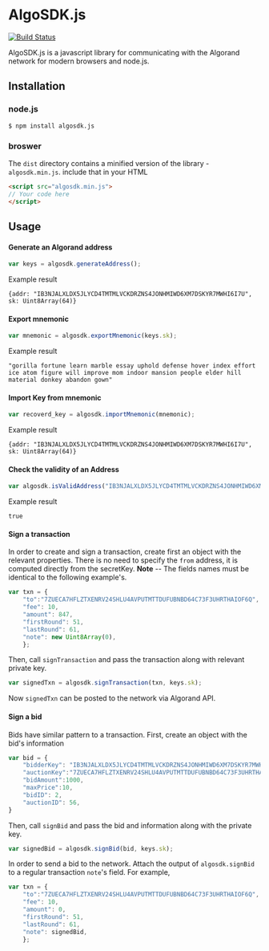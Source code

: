 # AlgoSDK.js
[![Build Status](https://travis-ci.com/algorand/algosdk.js.svg?token=25XP72ADqbCQJ3TJVC9S&branch=master)](https://travis-ci.com/algorand/algosdk.js)

AlgoSDK.js is a javascript library for communicating with the Algorand network for modern browsers and node.js.

## Installation

### node.js
```
$ npm install algosdk.js
```

### broswer 
The `dist` directory contains a minified version of the library - `algosdk.min.js`. 
include that in your HTML 
```html
<script src="algosdk.min.js">
// Your code here 
</script>
```

## Usage

#### Generate an Algorand address
```javascript
var keys = algosdk.generateAddress();
```  
Example result
```text
{addr: "IB3NJALXLDX5JLYCD4TMTMLVCKDRZNS4JONHMIWD6XM7DSKYR7MWHI6I7U", sk: Uint8Array(64)}
```

#### Export mnemonic 
```javascript
var mnemonic = algosdk.exportMnemonic(keys.sk);
```  
Example result
```text
"gorilla fortune learn marble essay uphold defense hover index effort ice atom figure will improve mom indoor mansion people elder hill material donkey abandon gown"
```

#### Import Key from mnemonic
```javascript
var recoverd_key = algosdk.importMnemonic(mnemonic);
```
Example result
```text
{addr: "IB3NJALXLDX5JLYCD4TMTMLVCKDRZNS4JONHMIWD6XM7DSKYR7MWHI6I7U", sk: Uint8Array(64)}
```

#### Check the validity of an Address
```javascript
var algosdk.isValidAddress("IB3NJALXLDX5JLYCD4TMTMLVCKDRZNS4JONHMIWD6XM7DSKYR7MWHI6I7U");
```
Example result
```text
true
```

#### Sign a transaction 
In order to create and sign a transaction, create first an object with the relevant properties. 
There is no need to specify the `from` address, it is computed directly from the secretKey. 
**Note** -- The fields names must be identical to the following example's.
```javascript
var txn = { 
    "to":"7ZUECA7HFLZTXENRV24SHLU4AVPUTMTTDUFUBNBD64C73F3UHRTHAIOF6Q",
    "fee": 10,
    "amount": 847,
    "firstRound": 51,
    "lastRound": 61,
    "note": new Uint8Array(0),
    };
```

Then, call `signTransaction` and pass the transaction along with relevant private key.

```javascript
var signedTxn = algosdk.signTransaction(txn, keys.sk);
``` 

Now `signedTxn` can be posted to the network via Algorand API. 

#### Sign a bid 
Bids have similar pattern to a transaction. 
First, create an object with the bid's information 
```javascript
var bid = {
    "bidderKey": "IB3NJALXLDX5JLYCD4TMTMLVCKDRZNS4JONHMIWD6XM7DSKYR7MWHI6I7U",
    "auctionKey":"7ZUECA7HFLZTXENRV24SHLU4AVPUTMTTDUFUBNBD64C73F3UHRTHAIOF6Q",
    "bidAmount":1000,
    "maxPrice":10,
    "bidID": 2, 
    "auctionID": 56,
}
```
Then, call `signBid` and pass the bid and information along with the private key.

```javascript
var signedBid = algosdk.signBid(bid, keys.sk);
```

In order to send a bid to the network. Attach the output of `algosdk.signBid` to a regular transaction `note`'s field.
For example,
```javascript
var txn = { 
    "to":"7ZUECA7HFLZTXENRV24SHLU4AVPUTMTTDUFUBNBD64C73F3UHRTHAIOF6Q",
    "fee": 10,
    "amount": 0,
    "firstRound": 51,
    "lastRound": 61,
    "note": signedBid,
    };
```